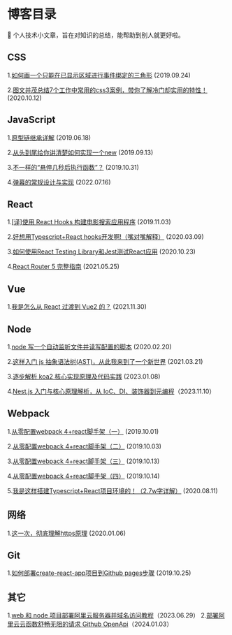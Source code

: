 # 博客目录

:notebook: 个人技术小文章，旨在对知识的总结，能帮助到别人就更好啦。

## CSS
1.[如何画一个只能在已显示区域进行事件绑定的三角形](https://github.com/vortesnail/blog/issues/3) (2019.09.24)

2.[图文并茂总结7个工作中常用的css3案例，带你了解冷门却实用的特性！](https://github.com/vortesnail/blog/issues/15) (2020.10.12)

## JavaScript
1.[原型链继承详解](https://github.com/vortesnail/blog/issues/1) (2019.06.18) 

2.[从头到尾给你讲清楚如何实现一个new](https://github.com/vortesnail/blog/issues/2) (2019.09.13)

3.[不一样的“悬停几秒后执行函数”？](https://github.com/vortesnail/blog/issues/9) (2019.10.31)

4.[弹幕的常规设计与实现](https://github.com/vortesnail/blog/issues/20) (2022.07.16)

## React
1.[[译]使用 React Hooks 构建电影搜索应用程序](https://github.com/vortesnail/blog/issues/10) (2019.11.03)

2.[好想用Typescript+React hooks开发啊!（嘴对嘴解释）](https://github.com/vortesnail/blog/issues/13) (2020.03.09)

3.[如何使用React Testing Library和Jest测试React应用](https://github.com/vortesnail/blog/issues/16) (2020.10.23)

4.[React Router 5 完整指南](https://github.com/vortesnail/blog/issues/18) (2021.05.25)

## Vue
1.[我是怎么从 React 过渡到 Vue2 的？](https://github.com/vortesnail/blog/issues/19) (2021.11.30)

## Node
1.[node 写一个自动监听文件并读写配置的脚本](https://github.com/vortesnail/blog/issues/12) (2020.02.20)

2.[这样入门 js 抽象语法树(AST)，从此我来到了一个新世界](https://github.com/vortesnail/blog/issues/17) (2021.03.21)

3.[逐步解析 koa2 核心实现原理及代码实践](https://github.com/vortesnail/blog/issues/21) (2023.01.08)

4.[Nest.js 入门与核心原理解析，从 IoC、DI、装饰器到元编程](https://github.com/vortesnail/blog/issues/23)（2023.11.10）

## Webpack
1.[从零配置webpack 4+react脚手架（一）](https://github.com/vortesnail/blog/issues/4) (2019.10.01)

2.[从零配置webpack 4+react脚手架（二）](https://github.com/vortesnail/blog/issues/5) (2019.10.03)

3.[从零配置webpack 4+react脚手架（三）](https://github.com/vortesnail/blog/issues/6) (2019.10.13)

4.[从零配置webpack 4+react脚手架（四）](https://github.com/vortesnail/blog/issues/7) (2019.10.14)

5.[我是这样搭建Typescript+React项目环境的！（2.7w字详解）](https://github.com/vortesnail/blog/issues/14) (2020.08.11)

## 网络
1.[这一次，彻底理解https原理](https://github.com/vortesnail/blog/issues/11) (2020.01.06)

## Git
1.[如何部署create-react-app项目到Github pages步骤](https://github.com/vortesnail/blog/issues/8) (2019.10.25)

## 其它
1.[web 和 node 项目部署阿里云服务器并域名访问教程](https://github.com/vortesnail/blog/issues/22)（2023.06.29）
2.[部署阿里云云函数舒畅无阻的请求 Github OpenApi](https://github.com/vortesnail/blog/issues/24)（2024.01.03）